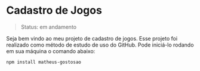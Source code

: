 # Cadastro de Jogos

> Status: em andamento

Seja bem vindo ao meu projeto de cadastro de jogos. Esse projeto foi realizado como método de estudo de uso do GitHub.
Pode iniciá-lo rodando em sua máquina o comando abaixo:

```
npm install matheus-gostosao
```
